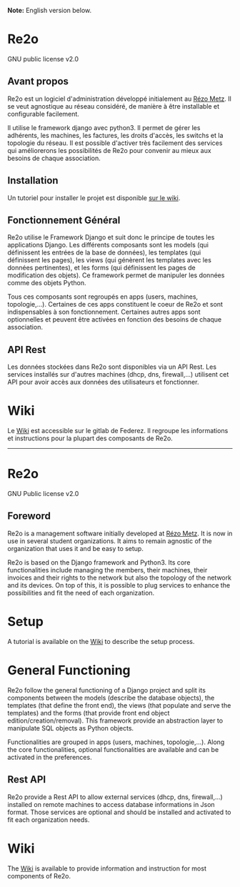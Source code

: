 **Note:** English version below.

# Re2o

GNU public license v2.0

## Avant propos 

Re2o est un logiciel d'administration développé initialement au [Rézo Metz](https://www.rezometz.org/). Il
se veut agnostique au réseau considéré, de manière à être installable et configurable facilement.

Il utilise le framework django avec python3. Il permet de gérer les adhérents, 
les machines, les factures, les droits d'accès, les switchs et la topologie du 
réseau.
Il est possible d'activer très facilement des services qui améliorerons les possibilités de Re2o pour convenir au mieux aux besoins de chaque association.

## Installation

Un tutoriel pour installer le projet est disponible [sur le wiki](https://gitlab.federez.net/re2o/re2o/wikis/User%20Documentation/Quick%20Start).

## Fonctionnement Général

Re2o utilise le Framework Django et suit donc le principe de toutes les applications Django. Les différents composants sont les models (qui définissent les entrées de la base de données), les templates (qui définissent les pages), les views (qui génèrent les templates avec les données pertinentes), et les forms (qui définissent les pages de modification des objets). Ce framework permet de manipuler les données comme des objets Python. 

Tous ces composants sont regroupés en apps (users, machines, topologie,...). Certaines de ces apps constituent le coeur de Re2o et sont indispensables à son fonctionnement. Certaines autres apps sont optionnelles et peuvent être activées en fonction des besoins de chaque association.

## API Rest

Les données stockées dans Re2o sont disponibles via un API Rest. Les services installés sur d'autres machines (dhcp, dns, firewall,...) utilisent cet API pour avoir accès aux données des utilisateurs et fonctionner.

# Wiki

Le [Wiki](https://gitlab.federez.net/re2o/re2o/-/wikis/home) est accessible sur le gitlab de Federez. Il regroupe les informations et instructions pour la plupart des composants de Re2o.

----

# Re2o

GNU Public license v2.0

## Foreword

Re2o is a management software initially developed at [Rézo Metz](https://www.rezometz.org/). It is now in use in several student organizations. It aims to remain agnostic of the organization that uses it and be easy to setup.

Re2o is based on the Django framework and Python3. Its core functionalities include managing the members, their machines, their invoices and their rights to the network but also the topology of the network and its devices.
On top of this, it is possible to plug services to enhance the possibilities and fit the need of each organization.

# Setup

A tutorial is available on the [Wiki](https://gitlab.federez.net/re2o/re2o/wikis/User%20Documentation/Quick%20Start) to describe the setup process.

# General Functioning

Re2o follow the general functioning of a Django project and split its components between the models (describe the database objects), the templates (that define the front end), the views (that populate and serve the templates) and the forms (that provide front end object edition/creation/removal). This framework provide an abstraction layer to manipulate SQL objects as Python objects.

Functionalities are grouped in apps (users, machines, topologie,...). Along the core functionalities, optional functionalities are available and can be activated in the preferences.

## Rest API

Re2o provide a Rest API to allow external services (dhcp, dns, firewall,...) installed on remote machines to access database informations in Json format. Those services are optional and should be installed and activated to fit each organization needs.

# Wiki

The [Wiki](https://gitlab.federez.net/re2o/re2o/-/wikis/home) is available to provide information and instruction for most components of Re2o.
